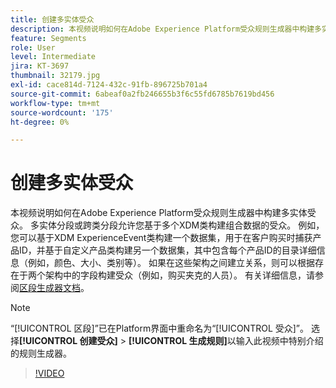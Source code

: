 ```yaml
---
title: 创建多实体受众
description: 本视频说明如何在Adobe Experience Platform受众规则生成器中构建多实体受众。  多实体分段或跨类分段允许您基于多个XDM类构建组合数据的受众。
feature: Segments
role: User
level: Intermediate
jira: KT-3697
thumbnail: 32179.jpg
exl-id: cace814d-7124-432c-91fb-896725b701a4
source-git-commit: 6abeaf0a2fb246655b3f6c55fd6785b7619bd456
workflow-type: tm+mt
source-wordcount: '175'
ht-degree: 0%

---
```


# 创建多实体受众

本视频说明如何在Adobe Experience Platform受众规则生成器中构建多实体受众。  多实体分段或跨类分段允许您基于多个XDM类构建组合数据的受众。 例如，您可以基于XDM ExperienceEvent类构建一个数据集，用于在客户购买时捕获产品ID，并基于自定义产品类构建另一个数据集，其中包含每个产品ID的目录详细信息（例如，颜色、大小、类别等）。 如果在这些架构之间建立关系，则可以根据存在于两个架构中的字段构建受众（例如，购买夹克的人员）。 有关详细信息，请参阅[区段生成器文档](https://experienceleague.adobe.com/docs/experience-platform/segmentation/ui/segment-builder.html?lang=zh-Hans)。

<!--Segment context (segment payload) allows you to provide key contextual details, such as a visitor's abandoned cart contents, in your segment definition so you can send personalized messages.-->

>[!NOTE]
>
> “[!UICONTROL 区段]”已在Platform界面中重命名为“[!UICONTROL 受众]”。 选择&#x200B;**[!UICONTROL 创建受众]** > **[!UICONTROL 生成规则]**&#x200B;以输入此视频中特别介绍的规则生成器。

>[!VIDEO](https://video.tv.adobe.com/v/32179?learn=on&enablevpops)
